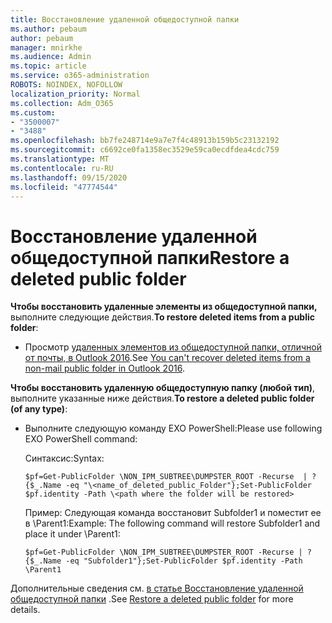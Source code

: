 ```yaml
---
title: Восстановление удаленной общедоступной папки
ms.author: pebaum
author: pebaum
manager: mnirkhe
ms.audience: Admin
ms.topic: article
ms.service: o365-administration
ROBOTS: NOINDEX, NOFOLLOW
localization_priority: Normal
ms.collection: Adm_O365
ms.custom:
- "3500007"
- "3488"
ms.openlocfilehash: bb7fe248714e9a7e7f4c48913b159b5c23132192
ms.sourcegitcommit: c6692ce0fa1358ec3529e59ca0ecdfdea4cdc759
ms.translationtype: MT
ms.contentlocale: ru-RU
ms.lasthandoff: 09/15/2020
ms.locfileid: "47774544"
---
```

# <a name="restore-a-deleted-public-folder"></a><span data-ttu-id="57334-102">Восстановление удаленной общедоступной папки</span><span class="sxs-lookup"><span data-stu-id="57334-102">Restore a deleted public folder</span></span>

<span data-ttu-id="57334-103">**Чтобы восстановить удаленные элементы из общедоступной папки,** выполните следующие действия.</span><span class="sxs-lookup"><span data-stu-id="57334-103">**To restore deleted items from a public folder**:</span></span>

- <span data-ttu-id="57334-104">Просмотр [удаленных элементов из общедоступной папки, отличной от почты, в Outlook 2016](https://aka.ms/pfrec).</span><span class="sxs-lookup"><span data-stu-id="57334-104">See [You can't recover deleted items from a non-mail public folder in Outlook 2016](https://aka.ms/pfrec).</span></span>
 
<span data-ttu-id="57334-105">**Чтобы восстановить удаленную общедоступную папку (любой тип)**, выполните указанные ниже действия.</span><span class="sxs-lookup"><span data-stu-id="57334-105">**To restore a deleted public folder (of any type)**:</span></span> 

- <span data-ttu-id="57334-106">Выполните следующую команду EXO PowerShell:</span><span class="sxs-lookup"><span data-stu-id="57334-106">Please use following EXO PowerShell command:</span></span>

    <span data-ttu-id="57334-107">Синтаксис:</span><span class="sxs-lookup"><span data-stu-id="57334-107">Syntax:</span></span>

     `$pf=Get-PublicFolder \NON_IPM_SUBTREE\DUMPSTER_ROOT -Recurse  | ?{$_.Name -eq "\<name_of_deleted_public_Folder"};Set-PublicFolder $pf.identity -Path \<path where the folder will be restored>`

    <span data-ttu-id="57334-108">Пример: Следующая команда восстановит Subfolder1 и поместит ее в \Parent1:</span><span class="sxs-lookup"><span data-stu-id="57334-108">Example: The following command will restore Subfolder1 and place it under \Parent1:</span></span>

    `$pf=Get-PublicFolder \NON_IPM_SUBTREE\DUMPSTER_ROOT -Recurse | ?{$_.Name -eq "Subfolder1"};Set-PublicFolder $pf.identity -Path \Parent1`

<span data-ttu-id="57334-109">Дополнительные сведения см. [в статье Восстановление удаленной общедоступной папки](https://docs.microsoft.com/exchange/collaboration-exo/public-folders/restore-deleted-public-folder) .</span><span class="sxs-lookup"><span data-stu-id="57334-109">See [Restore a deleted public folder](https://docs.microsoft.com/exchange/collaboration-exo/public-folders/restore-deleted-public-folder) for more details.</span></span>
